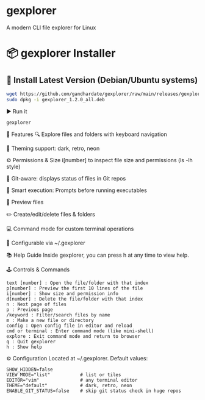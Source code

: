 # gexplorer
A modern CLI file explorer for Linux

# 📦 gexplorer Installer

## 🚀 Install Latest Version (Debian/Ubuntu systems)

```bash
wget https://github.com/gandhardate/gexplorer/raw/main/releases/gexplorer_1.2.0_all.deb
sudo dpkg -i gexplorer_1.2.0_all.deb
```

▶️ Run it
```
gexplorer
```

🧰 Features
🔍 Explore files and folders with keyboard navigation

🎨 Theming support: dark, retro, neon

⚙️ Permissions & Size	i[number] to inspect file size and permissions (ls -lh style)

🌿 Git-aware: displays status of files in Git repos

🧠 Smart execution: Prompts before running executables

🧾 Preview files

✏️ Create/edit/delete files & folders

💻 Command mode for custom terminal operations

🔄 Configurable via ~/.gexplorer


📚 Help Guide
Inside gexplorer, you can press h at any time to view help.

🕹️ Controls & Commands
 ```
text [number] : Open the file/folder with that index 
p[number] : Preview the first 10 lines of the file
i[number] : Show size and permission info
d[number] : Delete the file/folder with that index
n : Next page of files
p : Previous page
/keyword : Filter/search files by name
m : Make a new file or directory
config : Open config file in editor and reload
cmd or terminal : Enter command mode (like mini-shell)
explore : Exit command mode and return to browser
q : Quit gexplorer
h : Show help
```

⚙️ Configuration
Located at ~/.gexplorer. Default values:
```
SHOW_HIDDEN=false
VIEW_MODE="list"           # list or tiles
EDITOR="vim"               # any terminal editor
THEME="default"            # dark, retro, neon
ENABLE_GIT_STATUS=false    # skip git status check in huge repos
```
